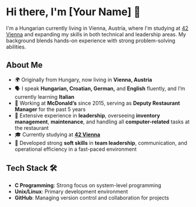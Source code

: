 # Hi there, I'm [Your Name] 👋  
I'm a Hungarian currently living in Vienna, Austria, where I'm studying at [42 Vienna](https://www.42vienna.com/) and expanding my skills in both technical and leadership areas. My background blends hands-on experience with strong problem-solving abilities.

## About Me  
- 🌍 Originally from Hungary, now living in **Vienna, Austria**  
- 🗣️ I speak **Hungarian, Croatian, German,** and **English** fluently, and I’m currently learning **Italian**  
- 🍔 Working at **McDonald’s** since 2015, serving as **Deputy Restaurant Manager** for the past 5 years  
- 🔧 Extensive experience in **leadership**, overseeing **inventory management**, **maintenance**, and handling all **computer-related** tasks at the restaurant  
- 🎓 Currently studying at **[42 Vienna](https://www.42vienna.com/)**  
- 🧠 Developed strong **soft skills** in **team leadership**, communication, and operational efficiency in a fast-paced environment  

## Tech Stack 🛠️  
- **C Programming**: Strong focus on system-level programming  
- **Unix/Linux**: Primary development environment  
- **GitHub**: Managing version control and collaboration for projects  
